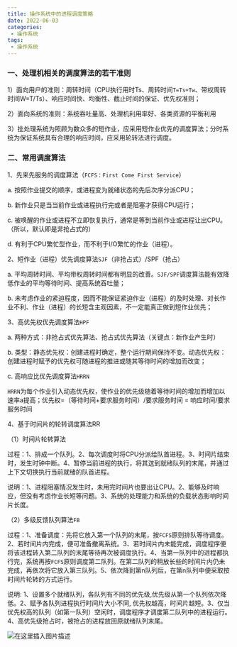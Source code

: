 ```yaml
---
title: 操作系统中的进程调度策略
date: 2022-06-03
categories:
 - 操作系统
tags:
 - 操作系统
---
```


### 一、处理机相关的调度算法的若干准则

1）面向用户的准则：周转时间（CPU执行用时Ts、周转时间`T=Ts+Tw`、带权周转时间W=T/Ts）、响应时间快、均衡性、截止时间的保证、优先权准则；

2）面向系统的准则：系统吞吐量高、处理机利用率好、各类资源的平衡利用

3）批处理系统为照顾为数众多的短作业，应采用短作业优先的调度算法；分时系统为保证系统具有合理的响应时间，应采用轮转法进行调度。

### 二、常用调度算法

1、先来先服务的调度算法（`FCFS：First Come First Service`）

a. 按照作业提交的顺序，或进程变为就绪状态的先后次序分派CPU；

b. 新作业只是当当前作业或进程执行完或者是阻塞才获得CPU运行；

c. 被唤醒的作业或进程不立即恢复执行，通常是等到当前作业或进程让出CPU。（所以，默认即是非抢占式的）

d. 有利于CPU繁忙型作业，而不利于I/O繁忙的作业（进程）。

2、短作业（进程）优先调度算法`SJF`（非抢占式）/SPF（抢占）

a. 平均周转时间、平均带权周转时间都有明显的改善。`SJF/SPF`调度算法能有效降低作业的平均等待时间、提高系统吞吐量；

b. 未考虑作业的紧迫程度，因而不能保证紧迫作业（进程）的及时处理、对长作业不利、作业（进程）的长短含主观因素，不一定能真正做到短作业优先；

3、高优先权优先调度算法`HPF`

a. 两种方式：非抢占式优先算法、抢占式优先算法（关键点：新作业产生时）

b. 类型：静态优先权：创建进程时确定，整个运行期间保持不变。动态优先权：创建进程时赋予的优先权可随进程的推进或随其等待时间的增加而改变；

c. 高响应比优先调度算法`HRRN`

`HRRN`为每个作业引入动态优先权，使作业的优先级随着等待时间的增加而增加以速率a提高；优先权=（等待时间+要求服务时间）/要求服务时间 = 响应时间/要求服务时间

4、基于时间片的轮转调度算法RR

（1）时间片轮转算法

过程：1、排成一个队列。2、每次调度时将CPU分派给队首进程。3、时间片结束时，发生时钟中断。4、暂停当前进程的执行，将其送到就绪队列的末尾，并通过上下文切换执行当前就绪的队首进程。

说明：1、进程阻塞情况发生时，未用完时间片也要出让CPU。2、能够及时响应，但没有考虑作业长短等问题。3、系统的处理能力和系统的负载状态影响时间片长度。

（2）多级反馈队列算法`FB`

过程：1、准备调度：先将它放入第一个队列的末尾，按`FCFS`原则排队等待调度。2、若时间片内完成，便可准备撤离系统。3、若时间片内未能完成，调度程序便将该进程转入第二队列的末尾等待再次被调度执行。4、当第一队列中的进程都执行完，系统再按`FCFS`原则调度第二队列。在第二队列的稍放长些的时间片内仍未完成，再依次将它放入第三队列。5、依次降到第n队列后，在第n队列中便采取按时间片轮转的方式运行。

说明: 1、设置多个就绪队列，各队列有不同的优先级,优先级从第一个队列依次降低。2、赋予各队列进程执行时间片大小不同, 优先权越高，时间片越短。3、仅当优先权高的队列（如第一队列）空闲时，调度程序才调度第二队列中的进程运行。4、高优先级抢占时，被抢占的进程放回原就绪队列末尾。

![在这里插入图片描述](https://img-blog.csdnimg.cn/bef708b0f5f04d8fb4840e2fe7395088.png?x-oss-process=image/watermark,type_d3F5LXplbmhlaQ,shadow_50,text_Q1NETiBAbGVlZGNvZGVKb2huMDE=,size_20,color_FFFFFF,t_70,g_se,x_16)

